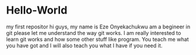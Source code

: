 # Hello-World
my first repositor
hi guys, 
    my name is Eze Onyekachukwu am a begineer in git please let me understand the way git works. I am really interested to learn git works and how some other stuff like program. You teach me what you have got and I will also teach you what I have if you need it.
